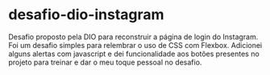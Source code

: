 # desafio-dio-instagram
Desafio proposto pela DIO para reconstruir a página de login do Instagram. Foi um desafio simples para relembrar o uso de CSS com Flexbox. 
Adicionei alguns alertas com javascript e dei funcionalidade aos botões presentes no projeto para treinar e dar o meu toque pessoal no desafio.
